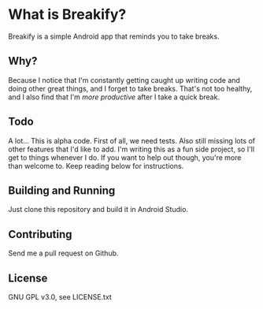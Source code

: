 What is Breakify?
=============
Breakify is a simple Android app that reminds you to take breaks.

Why?
---
Because I notice that I'm constantly getting caught up writing code and doing other great things, and I forget to take breaks. That's not too healthy, and I also find that I'm _more productive_ after I take a quick break.

Todo
---
A lot... This is alpha code.
First of all, we need tests. Also still missing lots of other features that I'd like to add. I'm writing this as a fun side project, so I'll get to things whenever I do. If you want to help out though, you're more than welcome to. Keep reading below for instructions.

Building and Running
---
Just clone this repository and build it in Android Studio.

Contributing
---
Send me a pull request on Github.

License
---
GNU GPL v3.0, see LICENSE.txt
